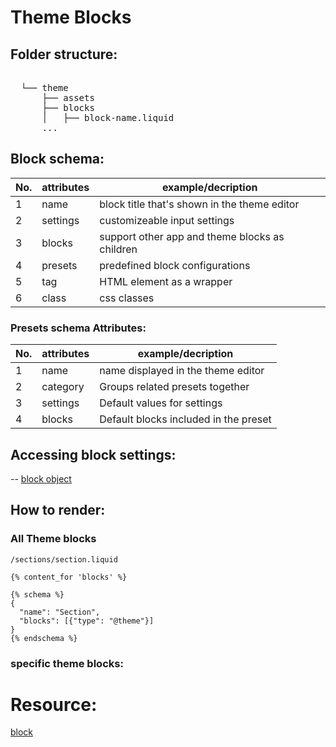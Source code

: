 # Theme Blocks

## Folder structure:
<pre lang="markdown"> 
  └── theme   
      ├── assets  
      ├── blocks  
      │   ├── block-name.liquid  
      ... 
</pre>

## Block schema:
|No.|attributes|example/decription|
|---|----------|------------------|
| 1 |name|block title that's shown in the theme editor|
| 2 |settings|customizeable input settings|
| 3 |blocks|support other app and theme blocks as children|
| 4 |presets|predefined block configurations|
| 5 |tag|HTML element as a wrapper|
| 6 |class|css classes|

### Presets schema Attributes:
|No.|attributes|example/decription|
|---|----------|------------------|
| 1 |name|name displayed in the theme editor|
| 2 |category|Groups related presets together|
| 3 |settings|Default values for settings|
| 4 |blocks|Default blocks included in the preset|

## Accessing block settings: 
-- [block object](https://shopify.dev/docs/api/liquid/objects/block#block-settings)

## How to render:

### All Theme blocks
``` liquid
/sections/section.liquid

{% content_for 'blocks' %}

{% schema %}
{
  "name": "Section",
  "blocks": [{"type": "@theme"}]
}
{% endschema %}
```

### specific theme blocks:













# Resource:
[block](https://shopify.dev/docs/storefronts/themes/architecture/blocks/theme-blocks/quick-start?framework=liquid)
